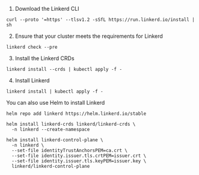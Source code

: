 1. Download the Linkerd CLI
```
curl --proto '=https' --tlsv1.2 -sSfL https://run.linkerd.io/install | sh
```

2. Ensure that your cluster meets the requirements for Linkerd
```
linkerd check --pre
```

3. Install the Linkerd CRDs
```
linkerd install --crds | kubectl apply -f -
```

4. Install Linkerd
```
linkerd install | kubectl apply -f -
```

You can also use Helm to install Linkerd

```
helm repo add linkerd https://helm.linkerd.io/stable

helm install linkerd-crds linkerd/linkerd-crds \
  -n linkerd --create-namespace

helm install linkerd-control-plane \
  -n linkerd \
  --set-file identityTrustAnchorsPEM=ca.crt \
  --set-file identity.issuer.tls.crtPEM=issuer.crt \
  --set-file identity.issuer.tls.keyPEM=issuer.key \
  linkerd/linkerd-control-plane
```